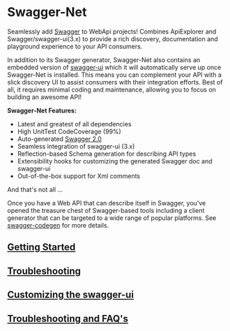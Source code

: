 Swagger-Net
=========

Seamlessly add [Swagger](http://swagger.io/) to WebApi projects! Combines ApiExplorer and Swagger/swagger-ui(3.x) to provide a rich discovery, documentation and playground experience to your API consumers.

In addition to its Swagger generator, Swagger-Net also contains an embedded version of [swagger-ui](https://github.com/swagger-api/swagger-ui) which it will automatically serve up once Swagger-Net is installed. This means you can complement your API with a slick discovery UI to assist consumers with their integration efforts. Best of all, it requires minimal coding and maintenance, allowing you to focus on building an awesome API!

**Swagger-Net Features:**

* Latest and greatest of all dependencies
* High UnitTest CodeCoverage (99%)
* Auto-generated [Swagger 2.0](https://github.com/swagger-api/swagger-spec/blob/master/versions/2.0.md)
* Seamless integration of swagger-ui (3.x)
* Reflection-based Schema generation for describing API types
* Extensibility hooks for customizing the generated Swagger doc and swagger-ui
* Out-of-the-box support for Xml comments

And that's not all ...

Once you have a Web API that can describe itself in Swagger, you've opened the treasure chest of Swagger-based tools including a client generator that can be targeted to a wide range of popular platforms. See [swagger-codegen](https://github.com/swagger-api/swagger-codegen) for more details.





## [Getting Started](https://github.com/heldersepu/Swagger-Net/wiki/1-Getting-Started) ##
## [Troubleshooting](https://github.com/heldersepu/Swagger-Net/wiki/2-Troubleshooting) ##
## [Customizing the swagger-ui](https://github.com/heldersepu/Swagger-Net/wiki/3-Customizing-the-swagger-ui) ##
## [Troubleshooting and FAQ's](https://github.com/heldersepu/Swagger-Net/wiki/4-Troubleshooting-and-FAQ's) ##
